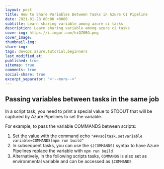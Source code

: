 ```yaml
---
layout: post
title: How to Share Variables Between Tasks in Azure CI Pipeline
date: 2021-01-28 00:00 +0000
subtitle: Learn sharing variable among azure ci tasks
description: Learn sharing variable among azure ci tasks
cover-img: https://i.imgur.com/hiQZ0BG.png
cover_image:
thumbnail-img:
share-img:
tags: devops,azure,tutorial,beginners
last_modified_at:
published: true
sitemap: true
comments: true
social-share: true
excerpt_separator: "<!--more-->"
---
```


## Passing variables between tasks in the same job
In a script task, you need to print a special value to STDOUT that will be captured by Azure Pipelines to set the variable.


For example, to pass the variable COMMANDS between scripts:
1. Set the value with the command echo `"##vso[task.setvariable variable=COMMANDS]npm run build"`
2. In subsequent tasks, you can use the `$(COMMANDS)` syntax to have Azure Pipelines replace the variable with `npm run build`
3. Alternatively, in the following scripts tasks, `COMMANDS` is also set as environmental variable and can be accessed as `$COMMANDS`
